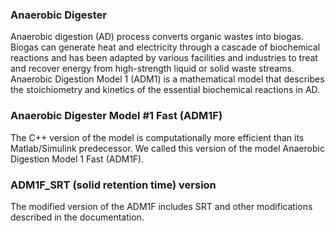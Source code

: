 ### Anaerobic Digester

Anaerobic digestion (AD) process converts organic wastes into biogas. Biogas can generate heat and electricity through a cascade of biochemical reactions and has been adapted by various facilities and industries to treat and recover energy from high-strength liquid or solid waste streams. Anaerobic Digestion Model 1 (ADM1) is a mathematical model that describes the stoichiometry and kinetics of the essential biochemical reactions in AD. 

### Anaerobic Digester Model #1 Fast (ADM1F)

The C++ version of the model is computationally more efficient than its Matlab/Simulink predecessor. We called this version of the model Anaerobic Digestion Model 1 Fast (ADM1F).

### ADM1F_SRT (solid retention time) version

The modified version of the ADM1F includes SRT and other modifications described in the documentation. 
